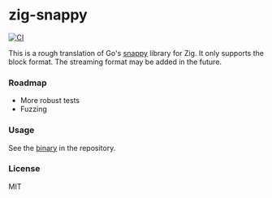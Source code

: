 # zig-snappy
[![CI](https://github.com/gsquire/zig-snappy/workflows/CI/badge.svg)](https://github.com/gsquire/zig-snappy/actions)

This is a rough translation of Go's [snappy](https://github.com/golang/snappy) library for Zig. It
only supports the block format. The streaming format may be added in the future.

### Roadmap
- More robust tests
- Fuzzing

### Usage
See the [binary](main.zig) in the repository.

### License
MIT
